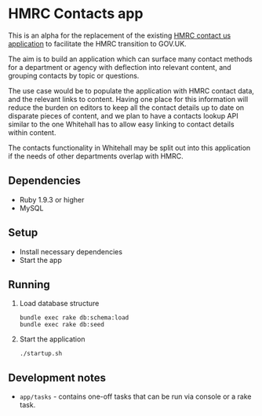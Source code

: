 # HMRC Contacts app

This is an alpha for the replacement of the existing
[HMRC contact us application](http://search2.hmrc.gov.uk/kb5/hmrc/contactus/home.page)
to facilitate the HMRC transition to GOV.UK.

The aim is to build an application which can surface many contact methods for a
department or agency with deflection into relevant content, and grouping contacts by
topic or questions.

The use case would be to populate the application with HMRC contact data, and the
relevant links to content. Having one place for this information will reduce the burden
on editors to keep all the contact details up to date on disparate pieces of content,
and we plan to have a contacts lookup API similar to the one Whitehall has to allow easy
linking to contact details within content.

The contacts functionality in Whitehall may be split out into this application if the
needs of other departments overlap with HMRC.

## Dependencies

* Ruby 1.9.3 or higher
* MySQL

## Setup

* Install necessary dependencies
* Start the app

## Running

1. Load database structure

    ```
    bundle exec rake db:schema:load
    bundle exec rake db:seed
    ```

2. Start the application

   ````
   ./startup.sh
   ````

## Development notes

* ```app/tasks``` - contains one-off tasks that can be run via console or a rake task.

